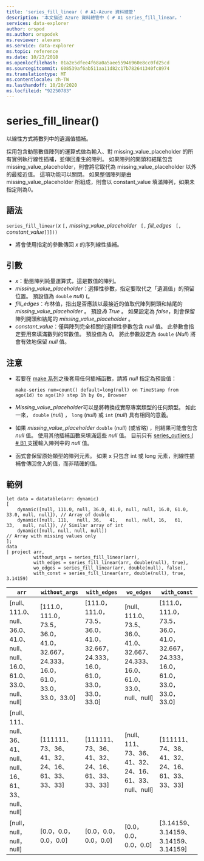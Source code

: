 ```yaml
---
title: 'series_fill_linear ( # A1-Azure 資料總管'
description: '本文描述 Azure 資料總管中 ( # A1 series_fill_linear。'
services: data-explorer
author: orspod
ms.author: orspodek
ms.reviewer: alexans
ms.service: data-explorer
ms.topic: reference
ms.date: 10/23/2018
ms.openlocfilehash: 01a2e5dfee4f68a0a5aee55946960e8cc0fd25cd
ms.sourcegitcommit: 608539af6ab511aa11d82c17b782641340fc8974
ms.translationtype: MT
ms.contentlocale: zh-TW
ms.lasthandoff: 10/20/2020
ms.locfileid: "92250783"
---
```

# <a name="series_fill_linear"></a>series_fill_linear()

以線性方式將數列中的遺漏值插補。

採用包含動態數值陣列的運算式做為輸入、對 missing_value_placeholder 的所有實例執行線性插補，並傳回產生的陣列。 如果陣列的開頭和結尾包含 missing_value_placeholder，則會將它取代為 missing_value_placeholder 以外的最接近值。 這項功能可以關閉。 如果整個陣列是由 missing_value_placeholder 所組成，則會以 constant_value 填滿陣列，如果未指定則為0。  

## <a name="syntax"></a>語法

`series_fill_linear(`*x* `[,` *missing_value_placeholder* ` [,` *fill_edges* ` [,` *constant_value*`]]]))`
* 將會使用指定的參數傳回 *x* 的序列線性插補。
 

## <a name="arguments"></a>引數

* *x*：動態陣列純量運算式，這是數值的陣列。
* *missing_value_placeholder*：選擇性參數，指定要取代之「遺漏值」的預留位置。 預設值為 `double` *null*)  (。
* *fill_edges*：布林值，指出是否應該以最接近的值取代陣列開頭和結尾的 *missing_value_placeholder* 。 預設*為 True* 。 如果設定為 *false*，則會保留陣列開頭和結尾的 *missing_value_placeholder* 。
* *constant_value*：僅與陣列完全相關的選擇性參數包含 *null* 值。 此參數會指定要用來填滿數列的常數值。 預設值為 *0*。 將此參數設定為 `double` (*Null*) 將會有效地保留 *null* 值。

## <a name="notes"></a>注意

* 若要在 [make 系列](make-seriesoperator.md)之後套用任何插補函數，請將 *null* 指定為預設值： 

    <!-- csl: https://help.kusto.windows.net:443/Samples -->
    ```kusto
    make-series num=count() default=long(null) on TimeStamp from ago(1d) to ago(1h) step 1h by Os, Browser
    ```

* *Missing_value_placeholder*可以是將轉換成實際專案類型的任何類型。 如此一來， `double` (*null*) ， `long` (*null*) 或 `int` (*null*) 具有相同的意義。
* 如果 *missing_value_placeholder* `double` (*null*)  (或省略) ，則結果可能會包含 *null* 值。 使用其他插補函數來填滿這些 *null* 值。 目前只有 [series_outliers ( # B1 ](series-outliersfunction.md) 支援輸入陣列中的 *null* 值。
* 函式會保留原始類型的陣列元素。 如果 x 只包含 int 或 long 元素，則線性插補會傳回舍入的值，而非精確的值。

## <a name="example"></a>範例

<!-- csl: https://help.kusto.windows.net:443/Samples -->
```kusto
let data = datatable(arr: dynamic)
[
    dynamic([null, 111.0, null, 36.0, 41.0, null, null, 16.0, 61.0, 33.0, null, null]), // Array of double    
    dynamic([null, 111,   null, 36,   41,   null, null, 16,   61,   33,   null, null]), // Similar array of int
    dynamic([null, null, null, null])                                                   // Array with missing values only
];
data
| project arr, 
          without_args = series_fill_linear(arr),
          with_edges = series_fill_linear(arr, double(null), true),
          wo_edges = series_fill_linear(arr, double(null), false),
          with_const = series_fill_linear(arr, double(null), true, 3.14159)  

```

|`arr`|`without_args`|`with_edges`|`wo_edges`|`with_const`|
|---|---|---|---|---|
|[null、111.0、null、36.0、41.0、null、null、16.0、61.0、33.0、null、null]|[111.0，111.0，73.5，36.0，41.0，32.667，24.333，16.0，61.0，33.0，33.0，33.0]|[111.0，111.0，73.5，36.0，41.0，32.667，24.333，16.0，61.0，33.0，33.0，33.0]|[null、111.0、73.5、36.0、41.0、32.667、24.333、16.0、61.0、33.0、null、null]|[111.0，111.0，73.5，36.0，41.0，32.667，24.333，16.0，61.0，33.0，33.0，33.0]|
|[null、111、null、36、41、null、null、16、61、33、null、null]|[111111、73、36、41、32、24、16、61、33、33、33]|[111111、73、36、41、32、24、16、61、33、33、33]|[null、111、73、36、41、32、24、16、61、33、null、null]|[111111、74、38、41、32、24、16、61、33、33、33]|
|[null，null，null，null]|[0.0，0.0，0.0，0.0]|[0.0，0.0，0.0，0.0]|[0.0，0.0，0.0，0.0]|[3.14159、3.14159、3.14159、3.14159]|

